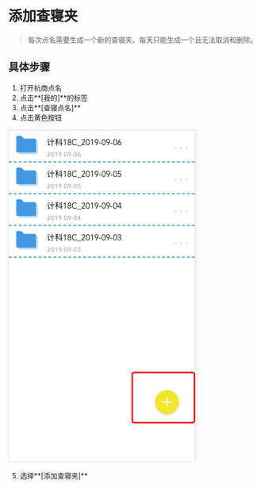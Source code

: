 # 添加查寝夹

> 每次点名需要生成一个新的查寝夹，每天只能生成一个且无法取消和删除。

## 具体步骤

1. 打开杭商点名
2. 点击**[我的]**的标签
3. 点击**[查寝点名]**
4. 点击黄色按钮

![](../pics/QQ20190908-210713.png)

5. 选择**[添加查寝夹]**